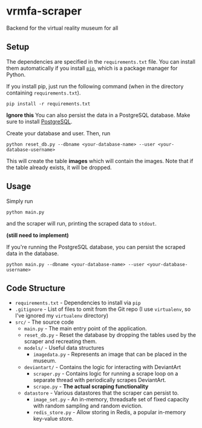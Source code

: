 # vrmfa-scraper
Backend for the virtual reality museum for all

## Setup
The dependencies are specified in the `requirements.txt` file. You can install them automatically
if you install [`pip`](https://pip.pypa.io/en/stable/installing.html), which is a package manager for Python.

If you install pip, just run the following command (when in the directory containing `requirements.txt`).

`pip install -r requirements.txt`


**Ignore this**
You can also persist the data in a PostgreSQL database. Make sure to install [PostgreSQL](http://www.postgresql.org/).

Create your database and user. Then, run

`python reset_db.py --dbname <your-database-name> --user <your-database-username>`

This will create the table **images** which will contain the images. Note that if the table already 
exists, it will be dropped.

## Usage
Simply run

`python main.py`

and the scraper will run, printing the scraped data to `stdout`.

**(still need to implement)**

If you're running the PostgreSQL database, you can persist the scraped data in the database.

`python main.py --dbname <your-database-name> --user <your-database-username>`

## Code Structure

* `requirements.txt` - Dependencies to install via `pip`
* `.gitignore` - List of files to omit from the Git repo (I use `virtualenv`, so I've ignored my `virtualenv` directory)
* `src/` - The source code
  * `main.py` - The main entry point of the application.
  * `reset_db.py` - Reset the database by dropping the tables used by the scraper and recreating them.
  * `models/` - Useful data structures
    * `imagedata.py` - Represents an image that can be placed in the museum.
  * `deviantart/` - Contains the logic for interacting with DeviantArt
    * `scraper.py` - Contains logic for running a scrape loop on a separate thread with periodically scrapes DeviantArt. 
    * `scrape.py` - **The actual scraping functionality**
  * `datastore` - Various datastores that the scraper can persist to.
    * `image_set.py` - An in-memory, threadsafe set of fixed capacity with random sampling and random eviction.
    * `redis_store.py` - Allow storing in Redis, a popular in-memory key-value store.
